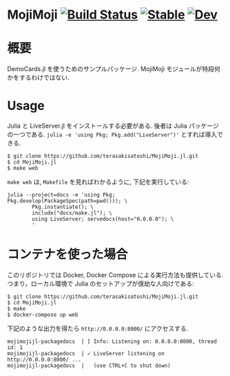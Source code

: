 # MojiMoji [![Build Status](https://github.com/terasakisatoshi/MojiMoji.jl/actions/workflows/CI.yml/badge.svg?branch=main)](https://github.com/terasakisatoshi/MojiMoji.jl/actions/workflows/CI.yml?query=branch%3Amain) [![Stable](https://img.shields.io/badge/docs-stable-blue.svg)](https://terasakisatoshi.github.io/MojiMoji.jl/stable/) [![Dev](https://img.shields.io/badge/docs-dev-blue.svg)](https://terasakisatoshi.github.io/MojiMoji.jl/dev/)

# 概要

DemoCards.jl を使うためのサンプルパッケージ. MojiMoji モジュールが特段何かをするわけではない.

# Usage

Julia と LiveServer.jl をインストールする必要がある. 後者は Julia パッケージの一つである. `julia -e 'using Pkg; Pkg.add("LiveServer")'` とすれば導入できる.

```console
$ git clone https://github.com/terasakisatoshi/MojiMoji.jl.git
$ cd MojiMoji.jl
$ make web
```

`make web` は, `Makefile` を見ればわかるように, 下記を実行している:

```
julia --project=docs -e 'using Pkg; Pkg.develop(PackageSpec(path=pwd())); \
        Pkg.instantiate(); \
        include("docs/make.jl"); \
        using LiveServer; servedocs(host="0.0.0.0"); \
        '
```

# コンテナを使った場合

このリポジトリでは Docker, Docker Compose による実行方法も提供している. つまり，ローカル環境で Julia のセットアップが億劫な人向けである:


```console
$ git clone https://github.com/terasakisatoshi/MojiMoji.jl.git
$ cd MojiMoji.jl
$ make
$ docker-compose up web
```

下記のような出力を得たら `http://0.0.0.0:8000/` にアクセスする.

```
mojimojijl-packagedocs  | [ Info: Listening on: 0.0.0.0:8000, thread id: 1
mojimojijl-packagedocs  | ✓ LiveServer listening on http://0.0.0.0:8000/ ...
mojimojijl-packagedocs  |   (use CTRL+C to shut down)

```

